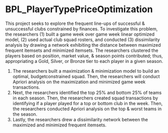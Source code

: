 # BPL_PlayerTypePriceOptimization

This project seeks to explore the frequent line-ups of successful & unsuccessful clubs constrained by finances. To investigate this problem, the researchers (1) built a game week over game week linear optimized model, (2) used actual club squad rosters, and conducted (3) dissimilarity analysis by drawing a network exhibiting the distance between maximized frequent itemsets and minimized itemsets.
The researchers clustered the players based on position, market value, & season points contributed; thus, appropriating a Gold, Silver, or Bronze tier to each player in a given season.
1. The researchers built a maximization & minimization model to build an optimal, budgetconstrained squad. Then, the researchers will conduct Apriori analysis on the maximization and minimized game week transactions.
2. Next, the researchers identified the top 25% and bottom 25% of teams in each season. Then, the researchers created squad transactions by identifying if a player played for a top or bottom club in the week. Then, the researchers conducted Apriori analysis on the top & worst teams in the season.
3. Lastly, the researchers drew a dissimilarity network between the maximized and minimized frequent itemsets.
